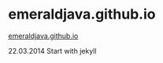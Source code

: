 emeraldjava.github.io
=====================

[emeraldjava.github.io](https://emeraldjava.github.io)

22.03.2014 Start with jekyll
